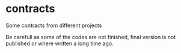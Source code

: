 # contracts
Some contracts from different projects

Be carefull as some of the codes are not finished, final version is not published or where written a long time ago.
